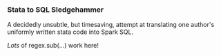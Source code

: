 ### Stata to SQL Sledgehammer
A decidedly unsubtle, but timesaving, attempt at translating one author's uniformly written stata code into Spark SQL.

*Lots* of regex.sub(...) work here!




